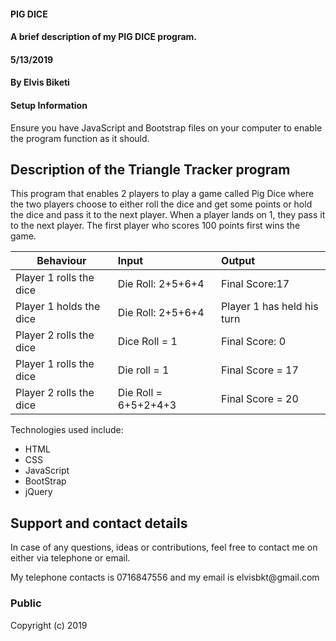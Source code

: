 
#### PIG DICE
#### A brief description of my PIG DICE program.
#### 5/13/2019
#### By Elvis Biketi

#### Setup Information
Ensure you have JavaScript and Bootstrap files on your computer to enable the program function as it should.

## Description of the Triangle Tracker program
<p> This program that enables 2 players to play a game called Pig Dice where
the two players choose to either roll the dice and get some points or hold the dice and pass it to the next player. When a player lands on 1, they pass it to the next player.
 The first player who scores 100 points first wins the game.</p>

| Behaviour                                   |           Input                      | Output                      |
| --------------------------------            | :----------------------------------- | :---------------------------|
| Player 1 rolls the dice                     | Die Roll: 2+5+6+4                    | Final Score:17              |
| Player 1 holds the dice                     | Die Roll: 2+5+6+4                    | Player 1 has held  his turn |
| Player 2 rolls the dice                     | Dice Roll = 1                        | Final Score: 0              |
| Player 1 rolls the dice                     | Die roll = 1                         | Final Score = 17            |
| Player 2 rolls the dice                     | Die Roll = 6+5+2+4+3                 | Final Score = 20            |

<p>Technologies used include:</p>
<ul>
<li>HTML</li>
<li>CSS</li>
<li>JavaScript</li>
<li>BootStrap</li>
<li>jQuery</li>
</ul>


## Support and contact details
<p>In case of any questions, ideas or contributions, feel free to contact me on either via telephone or email.</p>
<p>My telephone contacts is 0716847556 and my email is elvisbkt@gmail.com</p>


### Public
Copyright (c) 2019

